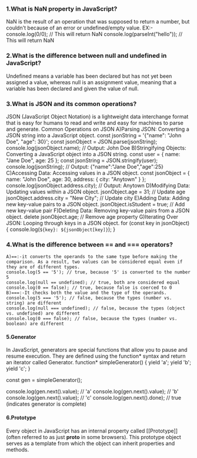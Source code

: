 ### 1.What is NaN property in JavaScript?
NaN is the result of an operation that was supposed to return a number, but couldn't because of an error or undefined/empty value.
EX:-
console.log(0/0); // This will return NaN
console.log(parseInt("hello")); // This will return NaN
### 2.What is the difference between null and undefined in JavaScript?
Undefined means a variable has been declared but has not yet been assigned a value, whereas null is an assignment value, meaning that a variable has been declared and given the value of null.
### 3.What is JSON and its common operations?
JSON (JavaScript Object Notation) is a lightweight data interchange format that is easy for humans to read and write and easy for machines to parse and generate.
Common Operations on JSON
    A)Parsing JSON: Converting a JSON string into a JavaScript object. 
    const jsonString = '{"name": "John Doe", "age": 30}';
    const jsonObject = JSON.parse(jsonString);
    console.log(jsonObject.name); // Output: John Doe
    B)Stringifying Objects: Converting a JavaScript object into a JSON string.
    const user = {
    name: "Jane Doe",
    age: 25
    };
    const jsonString = JSON.stringify(user);
    console.log(jsonString); // Output: {"name":"Jane Doe","age":25}
    C)Accessing Data: Accessing values in a JSON object.
    const jsonObject = {
    name: "John Doe",
    age: 30,
    address: {
        city: "Anytown"
    }
    };
    console.log(jsonObject.address.city); // Output: Anytown
    D)Modifying Data: Updating values within a JSON object.
    jsonObject.age = 31; // Update age
    jsonObject.address.city = "New City"; // Update city
    E)Adding Data: Adding new key-value pairs to a JSON object.
    jsonObject.isStudent = true; // Add new key-value pair
    F)Deleting Data: Removing key-value pairs from a JSON object.
    delete jsonObject.age; // Remove age property
    G)Iterating Over JSON: Looping through keys in a JSON object.
    for (const key in jsonObject) {
    console.log(`${key}: ${jsonObject[key]}`);
    }
### 4.What is the difference between == and === operators?
    A)==:-it converts the operands to the same type before making the comparison. As a result, two values can be considered equal even if they are of different types.
    console.log(5 == '5'); // true, because '5' is converted to the number 5
    console.log(null == undefined); // true, both are considered equal
    console.log(0 == false); // true, because false is coerced to 0
    B)===:-It checks both the value and the type of the operands. 
    console.log(5 === '5'); // false, because the types (number vs. string) are different
    console.log(null === undefined); // false, because the types (object vs. undefined) are different
    console.log(0 === false); // false, because the types (number vs. boolean) are different

#### 5.Generator
In JavaScript, generators are special functions that allow you to pause and resume execution. They are defined using the function* syntax and return an iterator called Generator.
function* simpleGenerator() {
  yield 'a';
  yield 'b';
  yield 'c';
}

const gen = simpleGenerator();

console.log(gen.next().value); // 'a'
console.log(gen.next().value); // 'b'
console.log(gen.next().value); // 'c'
console.log(gen.next().done);  // true (indicates generator is complete)
#### 6.Prototype
Every object in JavaScript has an internal property called [[Prototype]] (often referred to as just __proto__ in some browsers). This prototype object serves as a template from which the object can inherit properties and methods. 


